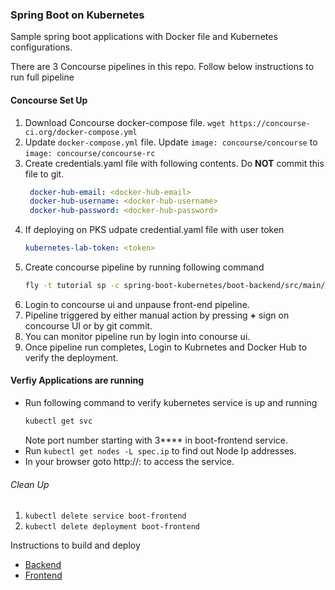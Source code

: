 ### Spring Boot on Kubernetes

Sample spring boot applications with Docker file and Kubernetes configurations. 

There are 3 Concourse pipelines in this repo. Follow below instructions to run full pipeline

#### Concourse Set Up

1. Download Concourse docker-compose file. `wget https://concourse-ci.org/docker-compose.yml`
2. Update `docker-compose.yml` file. Update `image: concourse/concourse` to `image: concourse/concourse-rc`
3. Create credentials.yaml file with following contents. Do **NOT** commit this file to git.
   ```yaml
    docker-hub-email: <docker-hub-email>
    docker-hub-username: <docker-hub-username>
    docker-hub-password: <docker-hub-password>
    ```
4. If deploying on PKS udpate credential.yaml file with user token
    ```yaml
    kubernetes-lab-token: <token>
    ```
5. Create concourse pipeline by running following command
   ```bash
   fly -t tutorial sp -c spring-boot-kubernetes/boot-backend/src/main/ci/pipeline.yaml -p boot-backend -l spring-boot-kubernetes/boot-backend/src/main/ci/credentials.yaml
   ```
6. Login to concourse ui and unpause front-end pipeline.
7. Pipeline triggered by either manual action by pressing **+** sign on concourse UI or by git commit.
8. You can monitor pipeline run by login into conourse ui. 
9. Once pipeline run completes, Login to Kubrnetes and Docker Hub to verify the deployment.

#### Verfiy Applications are running  
- Run following command to verify kubernetes service is up and running
    ```bash
    kubectl get svc
    ``` 
    Note port number starting with 3**** in boot-frontend service.
- Run `kubectl get nodes -L spec.ip` to find out Node Ip addresses.
- In your browser goto http://<node-id>:<service-port> to access the service.

###### Clean Up
1. `kubectl delete service boot-frontend`
2. `kubectl delete deployment boot-frontend`


Instructions to build and deploy
- [Backend](boot-backend/Readme.md)
- [Frontend](boot-frontend/Readme.md)